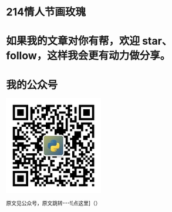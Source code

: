 # 214情人节画玫瑰

# 如果我的文章对你有帮，欢迎 star、follow，这样我会更有动力做分享。

# 我的公众号
![image](https://github.com/Brucepk/pk.github.io/blob/master/gzh.jpg)


原文见公众号，原文跳转---![点这里]（）
